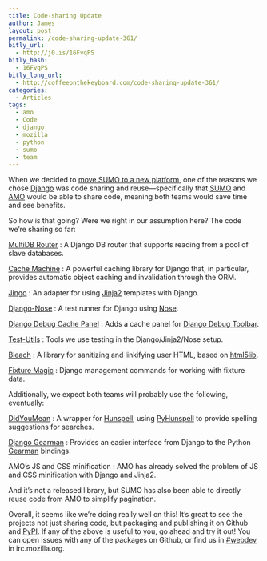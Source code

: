 ```yaml
---
title: Code-sharing Update
author: James
layout: post
permalink: /code-sharing-update-361/
bitly_url:
  - http://j0.is/16FvqPS
bitly_hash:
  - 16FvqPS
bitly_long_url:
  - http://coffeeonthekeyboard.com/code-sharing-update-361/
categories:
  - Articles
tags:
  - amo
  - Code
  - django
  - mozilla
  - python
  - sumo
  - team
---
```

When we decided to [move SUMO to a new platform][1], one of the reasons we chose [Django][2] was code sharing and reuse—specifically that [SUMO][3] and [AMO][4] would be able to share code, meaning both teams would save time and see benefits.

So how is that going? Were we right in our assumption here? The code we&#8217;re sharing so far:

[MultiDB Router][5]
:   A Django DB router that supports reading from a pool of slave databases.

[Cache Machine][6]
:   A powerful caching library for Django that, in particular, provides automatic object caching and invalidation through the ORM.

[Jingo][7]
:   An adapter for using [Jinja2][8] templates with Django.

[Django-Nose][9]
:   A test runner for Django using [Nose][10].

[Django Debug Cache Panel][11]
:   Adds a cache panel for [Django Debug Toolbar][12].

[Test-Utils][13]
:   Tools we use testing in the Django/Jinja2/Nose setup.

[Bleach][14]
:   A library for sanitizing and linkifying user HTML, based on [html5lib][15].

[Fixture Magic][16]
:   Django management commands for working with fixture data.

Additionally, we expect both teams will probably use the following, eventually:

[DidYouMean][17]
:   A wrapper for [Hunspell][18], using [PyHunspell][19] to provide spelling suggestions for searches.

[Django Gearman][20]
:   Provides an easier interface from Django to the Python [Gearman][21] bindings.

AMO&#8217;s JS and CSS minification
:   AMO has already solved the problem of JS and CSS minification with Django and Jinja2.

And it&#8217;s not a released library, but SUMO has also been able to directly reuse code from AMO to simplify pagination.

Overall, it seems like we&#8217;re doing really well on this! It&#8217;s great to see the projects not just sharing code, but packaging and publishing it on Github and [PyPI][22]. If any of the above is useful to you, go ahead and try it out! You can open issues with any of the packages on Github, or find us in [#webdev][23] in irc.mozilla.org.

 [1]: http://coffeeonthekeyboard.com/the-evolution-of-sumo-339/
 [2]: http://www.djangoproject.com/
 [3]: http://support.mozilla.com/
 [4]: https://addons.mozilla.org
 [5]: http://github.com/jbalogh/django-multidb-router
 [6]: http://github.com/jbalogh/django-cache-machine
 [7]: http://github.com/jbalogh/jingo
 [8]: http://jinja.pocoo.org/2/
 [9]: http://github.com/jbalogh/django-nose
 [10]: http://somethingaboutorange.com/mrl/projects/nose/0.11.2/
 [11]: http://github.com/jbalogh/django-debug-cache-panel
 [12]: http://github.com/robhudson/django-debug-toolbar
 [13]: http://github.com/jbalogh/test-utils
 [14]: http://github.com/jsocol/bleach
 [15]: http://code.google.com/p/html5lib/
 [16]: http://github.com/davedash/django-fixture-magic
 [17]: http://github.com/jsocol/didyoumean
 [18]: http://hunspell.sourceforge.net/
 [19]: http://code.google.com/p/pyhunspell/
 [20]: http://github.com/fwenzel/django-gearman
 [21]: http://gearman.org/
 [22]: http://pypi.python.org/pypi
 [23]: irc://irc.mozilla.org/webdev